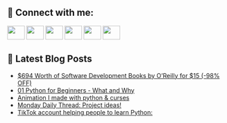 ## 🔎 Connect with me:
[<img height="32" width="40" src="https://cdn.jsdelivr.net/npm/simple-icons@v5/icons/telegram.svg" />](https://t.me/bullbesh)
[<img height="32" width="40" src="https://cdn.jsdelivr.net/npm/simple-icons@v5/icons/vk.svg" />](https://vk.com/bullbesh)
[<img height="32" width="40" src="https://cdn.jsdelivr.net/npm/simple-icons@v5/icons/twitter.svg" />](https://twitter.com/bullbesh1)
[<img height="32" width="40" src="https://cdn.jsdelivr.net/npm/simple-icons@v5/icons/instagram.svg" />](https://www.instagram.com/bullbesh)
[<img height="32" width="40" src="https://cdn.jsdelivr.net/npm/simple-icons@v5/icons/reddit.svg" />](https://www.reddit.com/user/bullbesh)
[<img height="32" width="40" src="https://cdn.jsdelivr.net/npm/simple-icons@v5/icons/youtube.svg" />](https://www.youtube.com/channel/UCtfjRs6uzgq5mfm8S06WTcg)

## 📕 Latest Blog Posts
<!-- BLOG-POST-LIST:START -->
- [$694 Worth of Software Development Books by O’Reilly for $15 &lpar;-98% OFF&rpar;](https://www.reddit.com/r/Python/comments/vr1nix/694_worth_of_software_development_books_by/)
- [01 Python for Beginners - What and Why](https://www.reddit.com/r/Python/comments/vqycfe/01_python_for_beginners_what_and_why/)
- [Animation I made with python &amp; curses](https://www.reddit.com/r/Python/comments/vqx6km/animation_i_made_with_python_curses/)
- [Monday Daily Thread: Project ideas!](https://www.reddit.com/r/Python/comments/vqugtb/monday_daily_thread_project_ideas/)
- [TikTok account helping people to learn Python:](https://www.reddit.com/r/Python/comments/vqt0tp/tiktok_account_helping_people_to_learn_python/)
<!-- BLOG-POST-LIST:END -->
